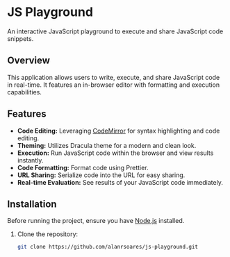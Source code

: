 # JS Playground

An interactive JavaScript playground to execute and share JavaScript code snippets.

## Overview

This application allows users to write, execute, and share JavaScript code in real-time. It features an in-browser editor with formatting and execution capabilities.

## Features

- **Code Editing:** Leveraging [CodeMirror](https://codemirror.net/) for syntax highlighting and code editing.
- **Theming:** Utilizes Dracula theme for a modern and clean look.
- **Execution:** Run JavaScript code within the browser and view results instantly.
- **Code Formatting:** Format code using Prettier.
- **URL Sharing:** Serialize code into the URL for easy sharing.
- **Real-time Evaluation:** See results of your JavaScript code immediately.

## Installation

Before running the project, ensure you have [Node.js](https://nodejs.org/) installed.

1. Clone the repository:

   ```bash
   git clone https://github.com/alanrsoares/js-playground.git
   ```

